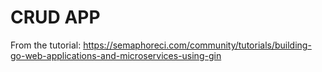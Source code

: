# CRUD APP

From the tutorial: https://semaphoreci.com/community/tutorials/building-go-web-applications-and-microservices-using-gin